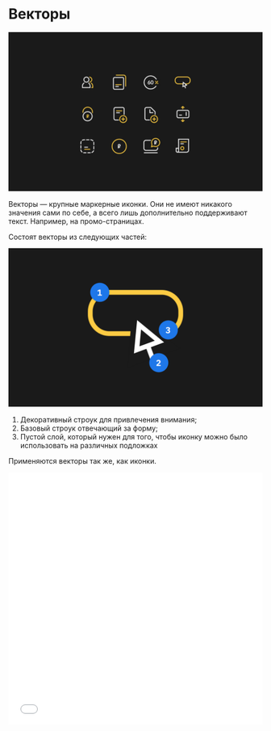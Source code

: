 # Векторы

![Векторы](_images/vectors.png)

Векторы — крупные маркерные иконки. Они не имеют никакого значения сами по себе, а всего лишь дополнительно поддерживают текст. Например, на промо-страницах.

Состоят векторы из следующих частей:

![Векторная иконка](_images/vector-icon.png)

1. Декоративный строук для привлечения внимания;
1. Базовый строук отвечающий за форму;
1. Пустой слой, который нужен для того, чтобы иконку можно было использовать на различных подложках

Применяются векторы так же, как иконки.

<iframe height='500' scrolling='no' title='vector' src='//codepen.io/whitepapertools/embed/27a671e29b22621062de8e15c85b2566/?height=500&theme-id=0&default-tab=js,result&embed-version=2&editable=true' frameborder='no' allowtransparency='true' allowfullscreen='true' style='width: 100%;'>See the Pen <a href='https://codepen.io/whitepapertools/pen/27a671e29b22621062de8e15c85b2566/'>vector</a> by whitepaper (<a href='https://codepen.io/whitepapertools'>@whitepapertools</a>) on <a href='https://codepen.io'>CodePen</a>.
</iframe>
